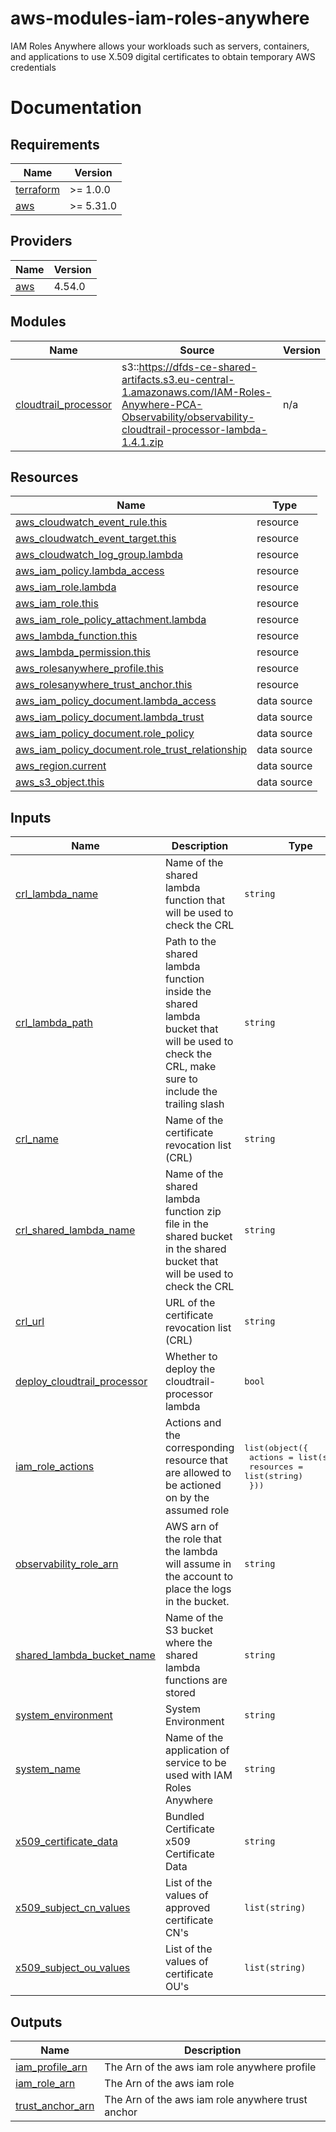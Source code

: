 # aws-modules-iam-roles-anywhere
IAM Roles Anywhere allows your workloads such as servers, containers, and applications to use X.509 digital certificates to obtain temporary AWS credentials

# Documentation
<!-- BEGIN_TF_DOCS -->
## Requirements

| Name | Version |
|------|---------|
| <a name="requirement_terraform"></a> [terraform](#requirement\_terraform) | >= 1.0.0 |
| <a name="requirement_aws"></a> [aws](#requirement\_aws) | >= 5.31.0 |

## Providers

| Name | Version |
|------|---------|
| <a name="provider_aws"></a> [aws](#provider\_aws) | 4.54.0 |

## Modules

| Name | Source | Version |
|------|--------|---------|
| <a name="module_cloudtrail_processor"></a> [cloudtrail\_processor](#module\_cloudtrail\_processor) | s3::https://dfds-ce-shared-artifacts.s3.eu-central-1.amazonaws.com/IAM-Roles-Anywhere-PCA-Observability/observability-cloudtrail-processor-lambda-1.4.1.zip | n/a |

## Resources

| Name | Type |
|------|------|
| [aws_cloudwatch_event_rule.this](https://registry.terraform.io/providers/hashicorp/aws/latest/docs/resources/cloudwatch_event_rule) | resource |
| [aws_cloudwatch_event_target.this](https://registry.terraform.io/providers/hashicorp/aws/latest/docs/resources/cloudwatch_event_target) | resource |
| [aws_cloudwatch_log_group.lambda](https://registry.terraform.io/providers/hashicorp/aws/latest/docs/resources/cloudwatch_log_group) | resource |
| [aws_iam_policy.lambda_access](https://registry.terraform.io/providers/hashicorp/aws/latest/docs/resources/iam_policy) | resource |
| [aws_iam_role.lambda](https://registry.terraform.io/providers/hashicorp/aws/latest/docs/resources/iam_role) | resource |
| [aws_iam_role.this](https://registry.terraform.io/providers/hashicorp/aws/latest/docs/resources/iam_role) | resource |
| [aws_iam_role_policy_attachment.lambda](https://registry.terraform.io/providers/hashicorp/aws/latest/docs/resources/iam_role_policy_attachment) | resource |
| [aws_lambda_function.this](https://registry.terraform.io/providers/hashicorp/aws/latest/docs/resources/lambda_function) | resource |
| [aws_lambda_permission.this](https://registry.terraform.io/providers/hashicorp/aws/latest/docs/resources/lambda_permission) | resource |
| [aws_rolesanywhere_profile.this](https://registry.terraform.io/providers/hashicorp/aws/latest/docs/resources/rolesanywhere_profile) | resource |
| [aws_rolesanywhere_trust_anchor.this](https://registry.terraform.io/providers/hashicorp/aws/latest/docs/resources/rolesanywhere_trust_anchor) | resource |
| [aws_iam_policy_document.lambda_access](https://registry.terraform.io/providers/hashicorp/aws/latest/docs/data-sources/iam_policy_document) | data source |
| [aws_iam_policy_document.lambda_trust](https://registry.terraform.io/providers/hashicorp/aws/latest/docs/data-sources/iam_policy_document) | data source |
| [aws_iam_policy_document.role_policy](https://registry.terraform.io/providers/hashicorp/aws/latest/docs/data-sources/iam_policy_document) | data source |
| [aws_iam_policy_document.role_trust_relationship](https://registry.terraform.io/providers/hashicorp/aws/latest/docs/data-sources/iam_policy_document) | data source |
| [aws_region.current](https://registry.terraform.io/providers/hashicorp/aws/latest/docs/data-sources/region) | data source |
| [aws_s3_object.this](https://registry.terraform.io/providers/hashicorp/aws/latest/docs/data-sources/s3_object) | data source |

## Inputs

| Name | Description | Type | Default | Required |
|------|-------------|------|---------|:--------:|
| <a name="input_crl_lambda_name"></a> [crl\_lambda\_name](#input\_crl\_lambda\_name) | Name of the shared lambda function that will be used to check the CRL | `string` | `"crl-importer"` | no |
| <a name="input_crl_lambda_path"></a> [crl\_lambda\_path](#input\_crl\_lambda\_path) | Path to the shared lambda function inside the shared lambda bucket that will be used to check the CRL, make sure to include the trailing slash | `string` | `"iam-rolesanywhere-lambdas/"` | no |
| <a name="input_crl_name"></a> [crl\_name](#input\_crl\_name) | Name of the certificate revocation list (CRL) | `string` | n/a | yes |
| <a name="input_crl_shared_lambda_name"></a> [crl\_shared\_lambda\_name](#input\_crl\_shared\_lambda\_name) | Name of the shared lambda function zip file in the shared bucket in the shared bucket that will be used to check the CRL | `string` | `"crl-importer"` | no |
| <a name="input_crl_url"></a> [crl\_url](#input\_crl\_url) | URL of the certificate revocation list (CRL) | `string` | n/a | yes |
| <a name="input_deploy_cloudtrail_processor"></a> [deploy\_cloudtrail\_processor](#input\_deploy\_cloudtrail\_processor) | Whether to deploy the cloudtrail-processor lambda | `bool` | `true` | no |
| <a name="input_iam_role_actions"></a> [iam\_role\_actions](#input\_iam\_role\_actions) | Actions and the corresponding resource that are allowed to be actioned on by the assumed role | <pre>list(object({<br>    actions   = list(string)<br>    resources = list(string)<br>  }))</pre> | `[]` | no |
| <a name="input_observability_role_arn"></a> [observability\_role\_arn](#input\_observability\_role\_arn) | AWS arn of the role that the lambda will assume in the account to place the logs in the bucket. | `string` | `""` | no |
| <a name="input_shared_lambda_bucket_name"></a> [shared\_lambda\_bucket\_name](#input\_shared\_lambda\_bucket\_name) | Name of the S3 bucket where the shared lambda functions are stored | `string` | `"dfds-ce-shared-artifacts"` | no |
| <a name="input_system_environment"></a> [system\_environment](#input\_system\_environment) | System Environment | `string` | `""` | no |
| <a name="input_system_name"></a> [system\_name](#input\_system\_name) | Name of the application of service to be used with IAM Roles Anywhere | `string` | n/a | yes |
| <a name="input_x509_certificate_data"></a> [x509\_certificate\_data](#input\_x509\_certificate\_data) | Bundled Certificate x509 Certificate Data | `string` | n/a | yes |
| <a name="input_x509_subject_cn_values"></a> [x509\_subject\_cn\_values](#input\_x509\_subject\_cn\_values) | List of the values of approved certificate CN's | `list(string)` | n/a | yes |
| <a name="input_x509_subject_ou_values"></a> [x509\_subject\_ou\_values](#input\_x509\_subject\_ou\_values) | List of the values of certificate OU's | `list(string)` | n/a | yes |

## Outputs

| Name | Description |
|------|-------------|
| <a name="output_iam_profile_arn"></a> [iam\_profile\_arn](#output\_iam\_profile\_arn) | The Arn of the aws iam role anywhere profile |
| <a name="output_iam_role_arn"></a> [iam\_role\_arn](#output\_iam\_role\_arn) | The Arn of the aws iam role |
| <a name="output_trust_anchor_arn"></a> [trust\_anchor\_arn](#output\_trust\_anchor\_arn) | The Arn of the aws iam role anywhere trust anchor |
<!-- END_TF_DOCS -->
